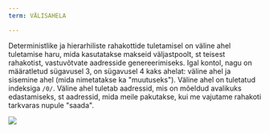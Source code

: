 ```yaml
---
term: VÄLISAHELA

---
```

Deterministlike ja hierarhiliste rahakottide tuletamisel on väline ahel tuletamise haru, mida kasutatakse makseid väljastpoolt, st teisest rahakotist, vastuvõtvate aadresside genereerimiseks. Igal kontol, nagu on määratletud sügavusel 3, on sügavusel 4 kaks ahelat: väline ahel ja sisemine ahel (mida nimetatakse ka "muutuseks"). Väline ahel on tuletatud indeksiga `/0/`. Väline ahel tuletab aadressid, mis on mõeldud avalikuks edastamiseks, st aadressid, mida meile pakutakse, kui me vajutame rahakoti tarkvaras nupule "saada".

![](../../dictionnaire/assets/22.webp)
